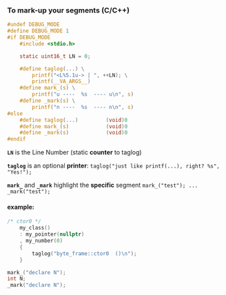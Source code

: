 ### To mark-up your segments (C/C++)

```h
#undef DEBUG_MODE
#define DEBUG_MODE 1
#if DEBUG_MODE
    #include <stdio.h>

    static uint16_t LN = 0;

    #define taglog(...) \
        printf("<L%5.1u-> | ", ++LN); \
        printf(__VA_ARGS__)
    #define mark_(s) \
        printf("u ----  %s  ---- u\n", s)
    #define _mark(s) \
        printf("n ----  %s  ---- n\n", s)
#else
    #define taglog(...)         (void)0
    #define mark_(s)            (void)0
    #define _mark(s)            (void)0
#endif
```

__`LN`__ is the Line Number (static __counter__ to taglog)

__`taglog`__ is an optional __printer__: `taglog("just like printf(...), right? %s", "Yes!");`

__`mark_`__ and __`_mark`__ highlight the __specific__ segment `mark_("test"); ... _mark("test");`

#### example:

```h
/* ctor0 */
    my_class()
    : my_pointer(nullptr)
    , my_number(0)
    {   
        taglog("byte_frame::ctor0  ()\n");
    }
```

```h
mark_("declare N");
int N;
_mark("declare N");
```

